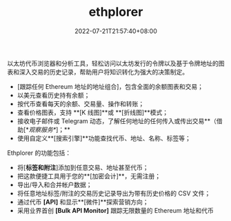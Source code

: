﻿---
weight: 
title: "ethplorer"
description: "以太坊代币浏览器和分析工具，轻松访问以太坊发行的令牌以及基于令牌地址的图表和深入交易的历史记录，帮助用户将知识转化为强大的决策制定"
date: 2022-07-21T21:57:40+08:00
lastmod: 2022-07-21T16:45:40+08:00
draft: false
authors: ["MineW"]
featuredImage: "ethplorer.png"
link: "https://ethplorer.io/zh/"
tags: ["区块链浏览器","ethplorer"]
categories: ["navigation"]
navigation: ["区块链浏览器"]
lightgallery: true
toc: true
pinned: false
recommend: false
recommend1: false
---
以太坊代币浏览器和分析工具，轻松访问以太坊发行的令牌以及基于令牌地址的图表和深入交易的历史记录，帮助用户将知识转化为强大的决策制定。

- [跟踪任何 Ethereum 地址的地址组合]，包含全面的余额图表和交易；
- 以美元查看历史持有余额；
- 按代币查看每天的余额、交易量、操作和转账；
- 查看价格图表，支持 **[K 线图]**或 **[折线图]**模式；
- 接收电子邮件或 Telegram 动态，了解任何地址的任何传入或传出交易**（借助[\**观察服务\**]；**
- 使用自定义**[搜索引擎]**功能查找代币、地址、名称、标签等；



Ethplorer 的功能包括：

- 将[**标签和附注**]添加到任意交易、地址甚至代币；
- 把这款便捷工具用于您的**[加密会计]**，无需注册；
- 导出/导入和合并帐户数据；
- 将任意地址标签/附注的交易历史记录导出为带有历史价格的 CSV 文件；
- 通过代币 **[API]** 和显示**[微件]**探索营销方向；
- 采用业界首创 **[Bulk API Monitor]** 跟踪无限数量的 Ethereum 地址和代币